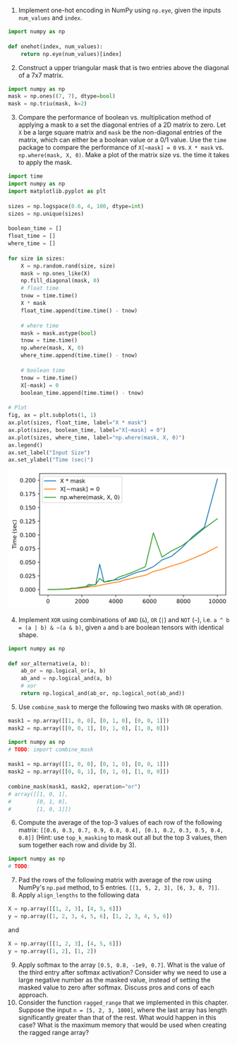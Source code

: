 1. Implement one-hot encoding in NumPy using `np.eye`, given the inputs `num_values` and `index`.

```python
import numpy as np

def onehot(index, num_values):
	return np.eye(num_values)[index]
```

2. Construct a upper triangular mask that is two entries above the diagonal of a 7x7 matrix.

```python
import numpy as np
mask = np.ones((7, 7), dtype=bool)
mask = np.triu(mask, k=2)
```

3. Compare the performance of boolean vs. multiplication method of applying a mask to a set the diagonal entries of a 2D matrix to zero. Let `X` be a large square matrix and `mask` be the non-diagonal entries of the matrix, which can either be a boolean value or a 0/1 value. Use the `time` package to compare the performance of `X[~mask] = 0` vs. `X * mask` vs. `np.where(mask, X, 0)`. Make a plot of the matrix size vs. the time it takes to apply the mask.


```python
import time
import numpy as np
import matplotlib.pyplot as plt

sizes = np.logspace(0.6, 4, 100, dtype=int)
sizes = np.unique(sizes)

boolean_time = []
float_time = []
where_time = []

for size in sizes:
    X = np.random.rand(size, size)
    mask = np.ones_like(X)
    np.fill_diagonal(mask, 0)
    # float time
    tnow = time.time()
    X * mask
    float_time.append(time.time() - tnow)
    
    # where time
    mask = mask.astype(bool)
    tnow = time.time()
    np.where(mask, X, 0)
    where_time.append(time.time() - tnow)
    
    # boolean time
    tnow = time.time()
    X[~mask] = 0
    boolean_time.append(time.time() - tnow)
    
# Plot
fig, ax = plt.subplots(1, 1)
ax.plot(sizes, float_time, label="X * mask")
ax.plot(sizes, boolean_time, label="X[~mask] = 0")
ax.plot(sizes, where_time, label="np.where(mask, X, 0)")
ax.legend()
ax.set_label("Input Size")
ax.set_ylabel("Time (sec)")
```

![Masking](./assets/chapter-05-masking-performance.svg)


4. Implement `XOR` using combinations of `AND` (`&`), `OR` (`|`) and `NOT` (`~`), i.e. `a ^ b = (a | b) & ~(a & b)`, given `a` and `b` are boolean tensors with identical shape.

```python
import numpy as np

def xor_alternative(a, b):
	ab_or = np.logical_or(a, b)
	ab_and = np.logical_and(a, b)
	# xor
	return np.logical_and(ab_or, np.logical_not(ab_and)) 
```

5. Use `combine_mask` to merge the following two masks with `OR` operation.

```python
mask1 = np.array([[1, 0, 0], [0, 1, 0], [0, 0, 1]])
mask2 = np.array([[0, 0, 1], [0, 1, 0], [1, 0, 0]])
```

```python
import numpy as np
# TODO: import combine_mask

mask1 = np.array([[1, 0, 0], [0, 1, 0], [0, 0, 1]])
mask2 = np.array([[0, 0, 1], [0, 1, 0], [1, 0, 0]])

combine_mask(mask1, mask2, operation="or")
# array([[1, 0, 1],
#        [0, 1, 0],
#        [1, 0, 1]])
```

6. Compute the average of the top-3 values of each row of the following matrix: `[[0.6, 0.3, 0.7, 0.9, 0.8, 0.4], [0.1, 0.2, 0.3, 0.5, 0.4, 0.8]]` (Hint: use `top_k_masking` to mask out all but the top 3 values, then sum together each row and divide by 3).

```python
import numpy as np
# TODO: 
```

7. Pad the rows of the following matrix with average of the row using NumPy's `np.pad` method, to 5 entries. `[[1, 5, 2, 3], [6, 3, 8, 7]]`.
8. Apply `align_lengths` to the following data

```python
X = np.array([[1, 2, 3], [4, 5, 6]])
y = np.array([1, 2, 3, 4, 5, 6], [1, 2, 3, 4, 5, 6])
```

and

```python
X = np.array([[1, 2, 3], [4, 5, 6]])
y = np.array([1, 2], [1, 2])
```

9. Apply softmax to the array `[0.5, 0.8, -1e9, 0.7]`. What is the value of the third entry after softmax activation? Consider why we need to use a large negative number as the masked value, instead of setting the masked value to zero after softmax. Discuss pros and cons of each approach.
10. Consider the function `ragged_range` that we implemented in this chapter. Suppose the input `n = [5, 2, 3, 1000]`, where the last array has length significantly greater than that of the rest. What would happen in this case? What is the maximum memory that would be used when creating the ragged range array?
